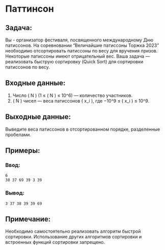 # Паттинсон

## Задача:
Вы - организатор фестиваля, посвященного международному Дню патиссонов. На соревновании “Величайшие патиссоны Торжка 2023” необходимо отсортировать патиссоны по весу для вручения призов. Некоторые патиссоны имеют отрицательный вес. Ваша задача — реализовать быструю сортировку (Quick Sort) для сортировки патиссонов по весу.

## Входные данные:
1. Число \( N \) (1 ≤ \( N \) ≤ 10^6) — количество участников.
2. \( N \) чисел — веса патиссонов \( x_i \), где −10^9 ≤ \( x_i \) ≤ 10^9.

## Выходные данные:
Выведите веса патиссонов в отсортированном порядке, разделенные пробелами.

## Примеры:

### Ввод:
```
6
38 37 69 39 3 39
```
### Вывод:
```
3 37 38 39 39 69
```

## Примечание:
Необходимо самостоятельно реализовать алгоритм быстрой сортировки. Использование других алгоритмов сортировки и встроенных функций сортировки запрещено.